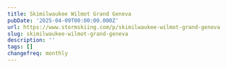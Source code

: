 ```yaml
---
title: Skimilwaukee Wilmot Grand Geneva
pubDate: '2025-04-09T00:00:00.000Z'
url: https://www.stormskiing.com/p/skimilwaukee-wilmot-grand-geneva
slug: skimilwaukee-wilmot-grand-geneva
description: ''
tags: []
changefreq: monthly
---
```


<!-- Add post content below -->

